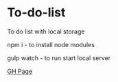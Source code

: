 # To-do-list
To do list with local storage

npm i - to install node modules

gulp watch - to run start local server


[GH Page]()
